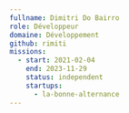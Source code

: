 ```yaml
---
fullname: Dimitri Do Bairro
role: Développeur
domaine: Développement
github: rimiti
missions:
  - start: 2021-02-04
    end: 2023-11-29
    status: independent
    startups:
      - la-bonne-alternance
---
```

